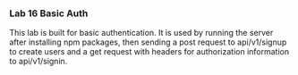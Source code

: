 ### Lab 16 Basic Auth

This lab is built for basic authentication. It is used by running the server after installing npm packages, then sending a post request to api/v1/signup to create users and a get request with headers for authorization information to api/v1/signin.